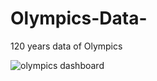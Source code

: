 # Olympics-Data-
120 years data of Olympics 
 
![olympics dashboard](https://github.com/user-attachments/assets/18149271-0a83-40b0-a36a-87c3729196d8)


